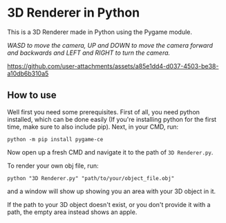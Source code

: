 # 3D Renderer in Python
This is a 3D Renderer made in Python using the Pygame module.

_WASD to move the camera, UP and DOWN to move the camera forward and backwards and LEFT and RIGHT to turn the camera._

https://github.com/user-attachments/assets/a85e1dd4-d037-4503-be38-a10db6b310a5



## How to use
Well first you need some prerequisites. First of all, you need python installed, which can be done easily (If you're installing python for the first time, make sure to also include pip).
Next, in your CMD, run:

`python -m pip install pygame-ce`


Now open up a fresh CMD and navigate it to the path of `3D Renderer.py`.

To render your own obj file, run:

`python "3D Renderer.py" "path/to/your/object_file.obj"`

and a window will show up showing you an area with your 3D object in it.

If the path to your 3D object doesn't exist, or you don't provide it with a path, the empty area instead shows an apple.
